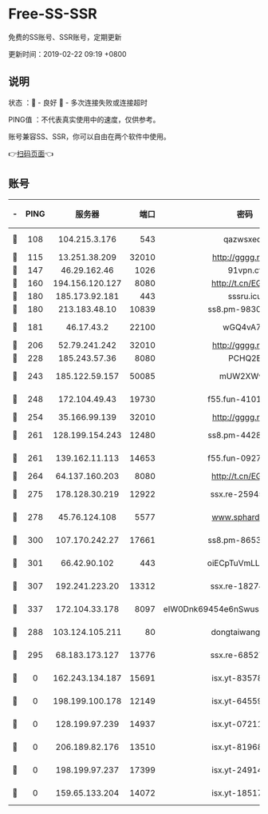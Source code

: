 # Free-SS-SSR

免费的SS账号、SSR账号，定期更新

更新时间：2019-02-22 09:19 +0800

## 说明

状态     ：🙂 - 良好 🙁 - 多次连接失败或连接超时

PING值   ：不代表真实使用中的速度，仅供参考。

账号兼容SS、SSR，你可以自由在两个软件中使用。

👉[扫码页面](https://liesauer.github.io/free-ss-ssr.github.io/)👈

## 账号

|-|PING|服务器|端口|密码|加密方式|区域|
|:----:|:----:|:-----:|-----:|:----:|:----:|:----:|
|🙂|108|104.215.3.176|543|qazwsxedc|aes-256-gcm|JP|
|🙂|115|13.251.38.209|32010|http://gggg.rocks|chacha20|SG|
|🙂|147|46.29.162.46|1026|91vpn.cf|rc4-md5|RU|
|🙂|160|194.156.120.127|8080|http://t.cn/EGJIyrl|rc4-md5|RU|
|🙂|180|185.173.92.181|443|sssru.icu|rc4-md5|RU|
|🙂|180|213.183.48.10|10839|ss8.pm-98303059|rc4-md5|RU|
|🙂|181|46.17.43.2|22100|wGQ4vA7D|aes-256-gcm|RU|
|🙂|206|52.79.241.242|32010|http://gggg.rocks|chacha20|KR|
|🙂|228|185.243.57.36|8080|PCHQ2E|rc4-md5|US|
|🙂|243|185.122.59.157|50085|mUW2XWw8|aes-256-cfb|GB|
|🙂|248|172.104.49.43|19730|f55.fun-41013313|aes-256-cfb|SG|
|🙂|254|35.166.99.139|32010|http://gggg.rocks|chacha20|US|
|🙂|261|128.199.154.243|12480|ss8.pm-44282057|aes-256-cfb|SG|
|🙂|261|139.162.11.113|14653|f55.fun-09274804|aes-256-cfb|SG|
|🙂|264|64.137.160.203|8080|http://t.cn/EGJIyrl|rc4-md5|CA|
|🙂|275|178.128.30.219|12922|ssx.re-25945990|aes-256-cfb|SG|
|🙂|278|45.76.124.108|5577|www.sphard.com|aes-256-cfb|AU|
|🙂|300|107.170.242.27|17661|ss8.pm-86538051|aes-256-cfb|US|
|🙂|301|66.42.90.102|443|oiECpTuVmLLxk4Ts|aes-256-cfb|US|
|🙂|307|192.241.223.20|13312|ssx.re-18274414|aes-256-cfb|US|
|🙂|337|172.104.33.178|8097|eIW0Dnk69454e6nSwuspv9DmS201tQ0D|aes-256-cfb|SG|
|🙂|288|103.124.105.211|80|dongtaiwang.com|aes-256-cfb|US|
|🙂|295|68.183.173.127|13776|ssx.re-68527006|aes-256-cfb|US|
|🙁|0|162.243.134.187|15691|isx.yt-83578322|aes-256-cfb|US|
|🙁|0|198.199.100.178|12149|isx.yt-64559201|aes-256-cfb|US|
|🙁|0|128.199.97.239|14937|isx.yt-07211960|aes-256-cfb|SG|
|🙁|0|206.189.82.176|13510|isx.yt-81968687|aes-256-cfb|SG|
|🙁|0|198.199.97.237|17399|isx.yt-24914011|aes-256-cfb|US|
|🙁|0|159.65.133.204|14072|isx.yt-18517814|aes-256-cfb|SG|
